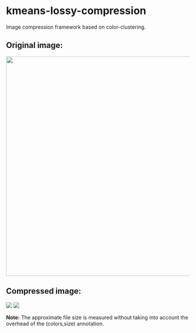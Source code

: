 # kmeans-lossy-compression
Image compression framework based on color-clustering.

## Original image:

<img src="https://github.com/dshahrokhian/kmeans-lossy-compression/blob/master/tests/futur.png" width="600">

## Compressed image:

<img src="https://github.com/dshahrokhian/kmeans-lossy-compression/blob/master/tests/16colors.png">
<img src="https://github.com/dshahrokhian/kmeans-lossy-compression/blob/master/tests/2colors.png">

**Note:** The approximate file size is measured without taking into account the overhead of the (colors,size) annotation.
